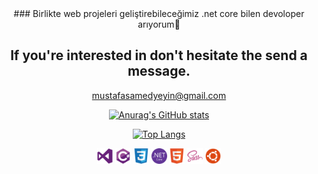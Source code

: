 <div align="center">
### Birlikte web projeleri geliştirebileceğimiz .net core bilen devoloper arıyorum🔴

## If you're interested in don't hesitate the send a message.

mustafasamedyeyin@gmail.com

[![Anurag's GitHub stats](https://github-readme-stats.vercel.app/api?username=MustafaSamedYeyin&show_icons=true&theme=radical)](https://github.com/anuraghazra/github-readme-stats)

[![Top Langs](https://github-readme-stats.vercel.app/api/top-langs/?username=MustafaSamedYeyin&layout=compact&theme=radical)](https://github.com/anuraghazra/github-readme-stats)
<div style="max-height= 25px;">
  <img src="https://raw.githubusercontent.com/MustafaSamedYeyin/MustafaSamedYeyin/a1f83044e260e725fbc7972552b970de384e006f/visualstudio-plain.svg" width="25" title="visualstudio">
  <img src="https://raw.githubusercontent.com/MustafaSamedYeyin/MustafaSamedYeyin/1e91bc51489ff05d4c74424efeb68fe3a4f73033/csharp-original.svg" width="25" title="csharp">
  <img src="https://raw.githubusercontent.com/MustafaSamedYeyin/MustafaSamedYeyin/a1f83044e260e725fbc7972552b970de384e006f/css3-original.svg" width="25" title="css3">
  <img src="https://raw.githubusercontent.com/MustafaSamedYeyin/MustafaSamedYeyin/a1f83044e260e725fbc7972552b970de384e006f/dotnetcore-original.svg" width="25" title="dotnetcore">
  <img src="https://raw.githubusercontent.com/MustafaSamedYeyin/MustafaSamedYeyin/a1f83044e260e725fbc7972552b970de384e006f/html5-original.svg" width="25" title="html5">
  <img src="https://raw.githubusercontent.com/MustafaSamedYeyin/MustafaSamedYeyin/a1f83044e260e725fbc7972552b970de384e006f/sass-original.svg" width="25" title="sass">
  <img src="https://raw.githubusercontent.com/MustafaSamedYeyin/MustafaSamedYeyin/a1f83044e260e725fbc7972552b970de384e006f/ubuntu-plain.svg" width="25" title="ubuntu">
  </div>
</div>
